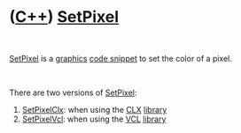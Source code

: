 



 

 

 

 

 

([C++](Cpp.md)) [SetPixel](CppSetPixel.md)
============================================

 

[SetPixel](CppSetPixel.md) is a [graphics](CppGraphics.md) [code
snippet](CppCodeSnippets.md) to set the color of a pixel.

 

There are two versions of [SetPixel](CppSetPixel.md):

1.  [SetPixelClx](CppSetPixelClx.md): when using the [CLX](CppClx.md)
    [library](CppLibrary.md)
2.  [SetPixelVcl](CppSetPixelVcl.md): when using the [VCL](CppVcl.md)
    [library](CppLibrary.md)

 

 

 

 

 





 



